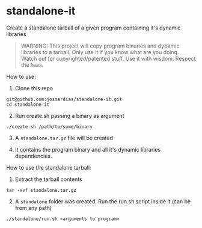 # standalone-it
Create a standalone tarball of a given program containing it's dynamic libraries

> WARNING: This project will copy program binaries and dybamic libraries to a tarball. Only use it if you know what are you doing. Watch out for copyrighted/patented stuff. Use it with wisdom. Respect the laws.

How to use:

1. Clone this repo
```
git@github.com:josmardias/standalone-it.git
cd standalone-it
```
2. Run create.sh passing a binary as argument
```
./create.sh /path/to/some/binary
```
3. A `standalone.tar.gz` file will be created

4. It contains the program binary and all it's dynamic libraries dependencies.

How to use the standalone tarball:

1. Extract the tarball contents
```
tar -xvf standalone.tar.gz
```

2. A `standalone` folder was created. Run the run.sh script inside it (can be from any path)
```
./standalone/run.sh <arguments to program>
```
